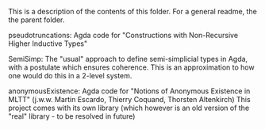 This is a description of the contents of this folder.
For a general readme, the the parent folder.

pseudotruncations: Agda code for
  "Constructions with Non-Recursive Higher Inductive Types"

SemiSimp:
  The "usual" approach to define semi-simplicial types in Agda,
  with a postulate which ensures coherence. This is an approximation
  to how one would do this in a 2-level system.

anonymousExistence: Agda code for 
  "Notions of Anonymous Existence in MLTT"
  (j.w.w. Martin Escardo, Thierry Coquand, Thorsten Altenkirch)
  This project comes with its own library (which however is
  an old version of the "real" library - to be resolved in future)

